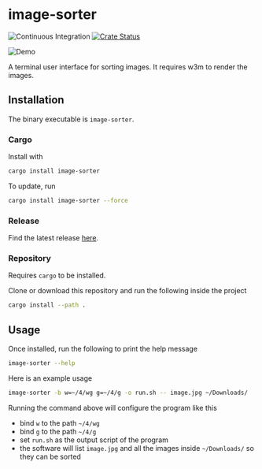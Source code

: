 # image-sorter

![Continuous Integration](https://github.com/jgalat/image-sorter/workflows/Continuous%20Integration/badge.svg)
[![Crate Status](https://img.shields.io/crates/v/image-sorter.svg)](https://crates.io/crates/image-sorter)

![Demo](.github/screenshot.jpg)

A terminal user interface for sorting images. It requires w3m to render the images.

## Installation

The binary executable is `image-sorter`.

### Cargo

Install with

```bash
cargo install image-sorter
```

To update, run

```bash
cargo install image-sorter --force
```

### Release

Find the latest release [here](https://github.com/jgalat/image-sorter/releases).

### Repository

Requires `cargo` to be installed.

Clone or download this repository and run the following inside the project

```bash
cargo install --path .
```

## Usage

Once installed, run the following to print the help message

```bash
image-sorter --help
```

Here is an example usage

```bash 
image-sorter -b w=~/4/wg g=~/4/g -o run.sh -- image.jpg ~/Downloads/
```

Running the command above will configure the program like this
- bind `w` to the path `~/4/wg`
- bind `g` to the path `~/4/g`
- set `run.sh` as the output script of the program
- the software will list `image.jpg` and all the images inside `~/Downloads/` so they can be sorted
